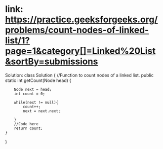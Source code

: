 # link: https://practice.geeksforgeeks.org/problems/count-nodes-of-linked-list/1?page=1&category[]=Linked%20List&sortBy=submissions


Solution:
class Solution
{
    //Function to count nodes of a linked list.
    public static int getCount(Node head)
    {
        
        Node next = head;
        int count = 0;
        
        while(next != null){
            count++;
            next = next.next;
            
        }
        //Code here
        return count;
    }
}